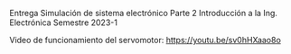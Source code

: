 Entrega Simulación de sistema electrónico Parte 2
Introducción a la Ing. Electrónica Semestre 2023-1

Video de funcionamiento del servomotor: https://youtu.be/sv0hHXaao8o 